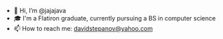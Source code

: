 - 👋 Hi, I’m @jajajava
- 🎓 I'm a Flatiron graduate, currently pursuing a BS in computer science
- 📫 How to reach me: davidstepanov@yahoo.com

<!---
jajajava/jajajava is a ✨ special ✨ repository because its `README.md` (this file) appears on your GitHub profile.
You can click the Preview link to take a look at your changes.
--->
